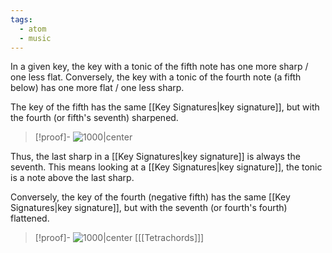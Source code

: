 ```yaml
---
tags:
  - atom
  - music
---
```

In a given key, the key with a tonic of the fifth note has one more sharp / one less flat. Conversely, the key with a tonic of the fourth note (a fifth below) has one more flat / one less sharp.

The key of the fifth has the same [[Key Signatures|key signature]], but with the fourth (or fifth's seventh) sharpened.
> [!proof]-
> ![1000|center](tetrachords-fifths-seventh.excalidraw)

Thus, the last sharp in a [[Key Signatures|key signature]] is always the seventh. This means looking at a [[Key Signatures|key signature]], the tonic is a note above the last sharp.

Conversely, the key of the fourth (negative fifth) has the same [[Key Signatures|key signature]], but with the seventh (or fourth's fourth) flattened.
> [!proof]-
> ![1000|center](tetrachords-fourths-fourth.excalidraw)
> \[[[Tetrachords]]\]

